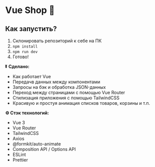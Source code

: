 # Vue Shop 👟

## Как запустить?

1. Склонировать репозиторий к себе на ПК
2. `npm install`
3. `npm run dev`
4. Готово!

**⏬ Сделано:**

- Как работает Vue
- Передачв данных между компонентами
- Запросы на бэк и обработка JSON-данных
- Переход между страницами с помощью Vue Router
- Стилизация приложения с помощью TailwindCSS
- Красивую и простуя анимация списков товаров, корзины и т.п.

**⚙️ Стэк технологий:**

- Vue 3
- Vue Router
- TailwindCSS
- Axios
- @formkit/auto-animate
- Composition API / Options API
- ESLint
- Prettier

